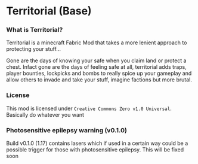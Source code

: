 # Territorial (Base)

### What is Territorial?
Territorial is a minecraft Fabric Mod that takes a more lenient approach to protecting your stuff...
  
Gone are the days of knowing your safe when you claim land or protect a chest. Infact gone are the days of feeling safe at all, territorial adds traps, player bounties, lockpicks and bombs to really spice up your gameplay and allow others to invade and take your stuff, imagine factions but more brutal.

### License
This mod is licensed under `Creative Commons Zero v1.0 Universal`. Basically do whatever you want

### Photosensitive epilepsy warning (v0.1.0)
Build v0.1.0 (1.17) contains lasers which if used in a certain way could be a possible trigger for those with photosensitive epilepsy. This will be fixed soon
